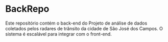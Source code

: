 # BackRepo
Este repositório contém o back-end do Projeto de análise de dados coletados pelos radares de trânsito da cidade de São José dos Campos. O sistema é escalável para integrar com o front-end.
